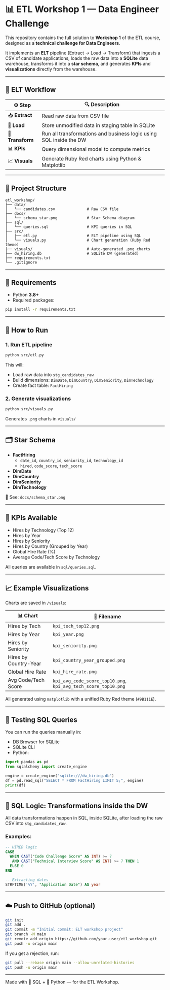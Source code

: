 # 📊 ETL Workshop 1 — Data Engineer Challenge

This repository contains the full solution to **Workshop 1** of the ETL course, designed as a **technical challenge for Data Engineers**.

It implements an **ELT** pipeline (Extract → Load → Transform) that ingests a CSV of candidate applications, loads the raw data into a **SQLite** data warehouse, transforms it into a **star schema**, and generates **KPIs** and **visualizations** directly from the warehouse.

---

## 🧠 ELT Workflow

| ⚙️ Step        | 🔍 Description |
|---------------|----------------|
| 📥 **Extract** | Read raw data from CSV file |
| 🐬 **Load**    | Store unmodified data in staging table in SQLite |
| 🐍 **Transform** | Run all transformations and business logic using SQL inside the DW |
| 📊 **KPIs**    | Query dimensional model to compute metrics |
| 📈 **Visuals** | Generate Ruby Red charts using Python & Matplotlib |

---

## 📁 Project Structure

```
etl_workshop/
├── data/
│   └── candidates.csv              # Raw CSV file
├── docs/
│   └── schema_star.png             # Star Schema diagram
├── sql/
│   └── queries.sql                 # KPI queries in SQL
├── src/
│   ├── etl.py                      # ELT pipeline using SQL
│   └── visuals.py                  # Chart generation (Ruby Red theme)
├── visuals/                        # Auto-generated .png charts
├── dw_hiring.db                    # SQLite DW (generated)
├── requirements.txt
└── .gitignore
```

---

## 🐍 Requirements

- Python **3.8+**
- Required packages:

```bash
pip install -r requirements.txt
```

---

## 🚀 How to Run

### 1. Run ETL pipeline

```bash
python src/etl.py
```

This will:
- Load raw data into `stg_candidates_raw`
- Build dimensions: `DimDate`, `DimCountry`, `DimSeniority`, `DimTechnology`
- Create fact table: `FactHiring`

### 2. Generate visualizations

```bash
python src/visuals.py
```

Generates `.png` charts in `visuals/`

---

## 🗂️ Star Schema

- **FactHiring**
  - `date_id`, `country_id`, `seniority_id`, `technology_id`
  - `hired`, `code_score`, `tech_score`
- **DimDate**
- **DimCountry**
- **DimSeniority**
- **DimTechnology**

📌 See: `docs/schema_star.png`

---

## 🧮 KPIs Available

- Hires by Technology (Top 12)
- Hires by Year
- Hires by Seniority
- Hires by Country (Grouped by Year)
- Global Hire Rate (%)
- Average Code/Tech Score by Technology

All queries are available in `sql/queries.sql`.

---

## 📈 Example Visualizations

Charts are saved in `/visuals`:

| 📊 Chart | 📄 Filename |
|---------|-------------|
| Hires by Tech | `kpi_tech_top12.png` |
| Hires by Year | `kpi_year.png` |
| Hires by Seniority | `kpi_seniority.png` |
| Hires by Country-Year | `kpi_country_year_grouped.png` |
| Global Hire Rate | `kpi_hire_rate.png` |
| Avg Code/Tech Score | `kpi_avg_code_score_top10.png`, `kpi_avg_tech_score_top10.png` |

All generated using `matplotlib` with a unified Ruby Red theme (`#9B111E`).

---

## 🧪 Testing SQL Queries

You can run the queries manually in:

- DB Browser for SQLite
- SQLite CLI
- Python:

```python
import pandas as pd
from sqlalchemy import create_engine

engine = create_engine("sqlite:///dw_hiring.db")
df = pd.read_sql("SELECT * FROM FactHiring LIMIT 5;", engine)
print(df)
```

---

## 🐬 SQL Logic: Transformations inside the DW

All data transformations happen in SQL, inside SQLite, after loading the raw CSV into `stg_candidates_raw`.

### Examples:

```sql
-- HIRED logic
CASE
  WHEN CAST("Code Challenge Score" AS INT) >= 7
   AND CAST("Technical Interview Score" AS INT) >= 7 THEN 1
  ELSE 0
END

-- Extracting dates
STRFTIME('%Y', "Application Date") AS year
```

---

## ☁️ Push to GitHub (optional)

```bash
git init
git add .
git commit -m "Initial commit: ELT workshop project"
git branch -M main
git remote add origin https://github.com/your-user/etl_workshop.git
git push -u origin main
```

If you get a rejection, run:

```bash
git pull --rebase origin main --allow-unrelated-histories
git push -u origin main
```

---



Made with 🐬 SQL + 🐍 Python — for the ETL Workshop.
